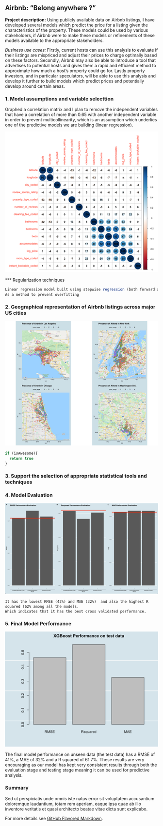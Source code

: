 ## Airbnb: “Belong anywhere ?”

**Project description:** Using publicly available data on Airbnb listings, I have developed several models which predict the price for a listing given the characteristics of the property. These models could be used by various stakeholders, if Airbnb were to make these models or refinements of these models available to the appropriate stakeholders.

*Business use cases:* Firstly, current hosts can use this analysis to evaluate if their listings are mispriced and adjust their prices to charge optimally based on these factors. Secondly, Airbnb may also be able to introduce a tool that advertises to potential hosts and gives them a rapid and efficient method to approximate how much a host’s property could go for. Lastly property investors, and in particular speculators, will be able to use this analysis and develop it further to build models which predict prices and potentially develop around certain areas.

### 1. Model assumptions and variable selecttion 

Graphed a correlation matrix and I plan to remove the independent variables that have a correlation of more than 0.65 with another independent variable in order to prevent multicollinearity, which is an assumption which underlies one of the predictive models we are building (linear regression). 

<img src="images/Corr3.png?raw=true"/>

*** Regularization techniques 
```javascript
Linear regression model built using stepwise regression (both forward and backward).
As a method to prevent overfitting
```

### 2. Geographical representation of Airbnb listings across major US cities

<img src="images/Comb.png?raw=true"/>

```javascript
if (isAwesome){
  return true
}
```

### 3. Support the selection of appropriate statistical tools and techniques



### 4. Model Evaluation 
<img src="images/comparison.png?raw=true"/>

```Final Model Selected is the XGBoost model.
It has the lowest RMSE (42%) and MAE (32%)  and also the highest R squared (62% among all the models. 
Which indicates that it has the best cross validated performance.
```

### 5. Final Model Performance  

<img src="images/finalmodel.png?raw=true"/>

The final model performance on unseen data (the test data) has a RMSE of 41%, a MAE of 32% and a R squared of 61.7%. These results are very encouraging as our model has kept very consistent results through both the evaluation stage and testing stage meaning it can be used for predictive analysis. 

### Summary
Sed ut perspiciatis unde omnis iste natus error sit voluptatem accusantium doloremque laudantium, totam rem aperiam, eaque ipsa quae ab illo inventore veritatis et quasi architecto beatae vitae dicta sunt explicabo. 

For more details see [GitHub Flavored Markdown](https://guides.github.com/features/mastering-markdown/).
